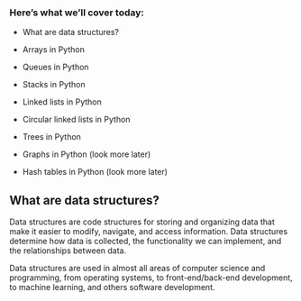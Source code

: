 ### Here’s what we’ll cover today:

- What are data structures?

- Arrays in Python

- Queues in Python

- Stacks in Python

- Linked lists in Python

- Circular linked lists in Python

- Trees in Python

- Graphs in Python (look more later)

- Hash tables in Python (look more later)

## What are data structures?

Data structures are code structures for storing and organizing data that make it easier to modify, navigate, and access information. Data structures determine how data is collected, the functionality we can implement, and the relationships between data.

Data structures are used in almost all areas of computer science and programming, from operating systems, to front-end/back-end development, to machine learning, and others software development.
